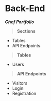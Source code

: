 # Back-End

***Chef Portfolio***

> **Sections**
- Tables
- API Endpoints

>**Tables**

- Users



>**API Endpoints**

- Visitors
- Login
- Registration



